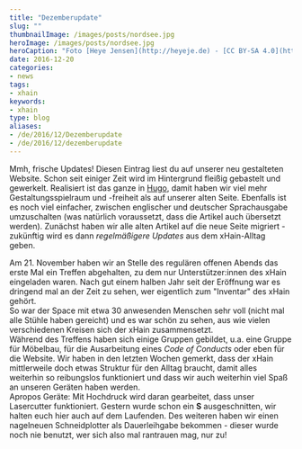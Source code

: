 ```yaml
---
title: "Dezemberupdate"
slug: ""
thumbnailImage: /images/posts/nordsee.jpg
heroImage: /images/posts/nordsee.jpg
heroCaption: "Foto [Heye Jensen](http://heyeje.de) - [CC BY-SA 4.0](https://creativecommons.org/licenses/by-sa/4.0/)"
date: 2016-12-20
categories:
- news
tags:
- xhain
keywords:
- xhain
type: blog
aliases:
- /de/2016/12/Dezemberupdate
- /de/2016/12/dezemberupdate
---
```


Mmh, frische Updates! Diesen Eintrag liest du auf unserer neu gestalteten Website. Schon seit einiger Zeit wird im Hintergrund fleißig gebastelt und gewerkelt. Realisiert ist das ganze in [Hugo](https://gohugo.io/), damit haben wir viel mehr Gestaltungsspielraum und -freiheit als auf unserer alten Seite. Ebenfalls ist es noch viel einfacher, zwischen englischer und deutscher Sprachausgabe umzuschalten (was natürlich voraussetzt, dass die Artikel auch übersetzt werden). Zunächst haben wir alle alten Artikel auf die neue Seite migriert - zukünftig wird es dann *regelmäßigere Updates* aus dem xHain-Alltag geben.

<!-- more -->  

Am 21. November haben wir an Stelle des regulären offenen Abends das erste Mal ein Treffen abgehalten, zu dem nur Unterstützer:innen des xHain eingeladen waren. Nach gut einem halben Jahr seit der Eröffnung war es dringend mal an der Zeit zu sehen, wer eigentlich zum "Inventar" des xHain gehört.  
So war der Space mit etwa 30 anwesenden Menschen sehr voll (nicht mal alle Stühle haben gereicht) und es war schön zu sehen, aus wie vielen verschiedenen Kreisen sich der xHain zusammensetzt.  
Während des Treffens haben sich einige Gruppen gebildet, u.a. eine Gruppe für Möbelbau, für die Ausarbeitung eines *Code of Conducts* oder eben für die Website. Wir haben in den letzten Wochen gemerkt, dass der xHain mittlerweile doch etwas Struktur für den Alltag braucht, damit alles weiterhin so reibungslos funktioniert und dass wir auch weiterhin viel Spaß an unseren Geräten haben werden.  
Apropos Geräte: Mit Hochdruck wird daran gearbeitet, dass unser Lasercutter funktioniert. Gestern wurde schon ein **S** ausgeschnitten, wir halten euch hier auch auf dem Laufenden. Des weiteren haben wir einen nagelneuen Schneidplotter als Dauerleihgabe bekommen - dieser wurde noch nie benutzt, wer sich also mal rantrauen mag, nur zu!  
